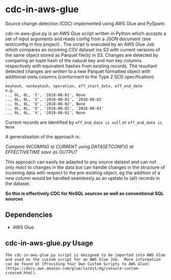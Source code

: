 **cdc-in-aws-glue**
==============
Source change detection (CDC) implemented using AWS Glue and PySpark:  

cdc-in-aws-glue.py is an AWS Glue script written in Python which accepts a set of input arguments and reads config from a JSON document (see test/config in this project)
. The script is executed by an AWS Glue Job which compares an incoming CSV dataset ins S3 with current versions of the same object stored as Parquet file(s) in S3.  Changes 
are detected by comparing an tuple hash of the natural key and non key columns respectively with equivalent hashes from existing records.  The resultant detected changes 
are written to a new Parquet formatted object with additional meta columns (conformant to the Type 2 SCD specification):

    keyhash, nonkeyhash, operation, eff_start_date, eff_end_date
    e.g.
    .., 0L, 0L, 'I', '2018-08-01', None 
    .., 0L, 0L, 'U', '2018-08-01', '2018-08-02' 
    .., 0L, 0L, 'U', '2018-08-02', None 	
    .., 0L, 0L, 'D', '2018-08-02', '2018-08-03' 	
    .., 0L, 0L, 'X', '2018-08-01', None 	
    
Current records are identified by `eff_end_date is null` or `eff_end_date is None` 

A generalisation of the approach is:  

*Compare INCOMING to CURRENT using DATASETCONFIG at EFFECTIVETIME save as OUTPUT*  

This approach can easily be adapted to any source dataset and can not only react to changes in the data but can handle changes in the structure of incoming data with respect 
to the pre-existing object, eg the addition of a new column would be handled seamlessly as an update to (all) records in the dataset.

**So this is effectively CDC for NoSQL sources as well as conventional SQL sources**
	
Dependencies
--------------
- AWS Glue

cdc-in-aws-glue.py Usage
--------------
    The cdc-in-aws-glue.py script is designed to be imported into AWS Glue and used as the custom script for an AWS Glue Job.  More information can be found at [Providing Your Own Custom Scripts to AWS Glue](https://docs.aws.amazon.com/glue/latest/dg/console-custom-created.html).  
